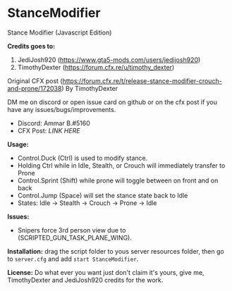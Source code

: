 # StanceModifier
Stance Modifier (Javascript Edition)

**Credits goes to:** 
1) JediJosh920 (https://www.gta5-mods.com/users/jedijosh920)
2) TimothyDexter (https://forum.cfx.re/u/timothy_dexter) 

Original CFX post (https://forum.cfx.re/t/release-stance-modifier-crouch-and-prone/172038) By TimothyDexter

DM me on discord or open issue card on github or on the cfx post if you have any issues/bugs/improvements.
- Discord: Ammar B.#5160
- CFX Post: _LINK HERE_

**Usage:**
  - Control.Duck (Ctrl) is used to modify stance.  
  - Holding Ctrl while in Idle, Stealth, or Crouch will immediately transfer to Prone 
  - Control.Sprint (Shift) while prone will toggle between on front and on back
  - Control.Jump (Space) will set the stance state back to Idle
  - States: Idle -> Stealth -> Crouch -> Prone -> Idle

**Issues:**
-	Snipers force 3rd person view due to (SCRIPTED_GUN_TASK_PLANE_WING).
 
 **Installation:**
drag the script folder to yous server resources folder, then go to `server.cfg` and add ``start StanceModifier``.

 **License:** Do what ever you want just don't claim it's yours, give me, TimothyDexter and JediJosh920 credits for the work.
